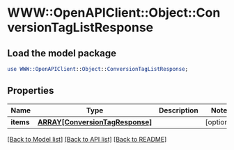 # WWW::OpenAPIClient::Object::ConversionTagListResponse

## Load the model package
```perl
use WWW::OpenAPIClient::Object::ConversionTagListResponse;
```

## Properties
Name | Type | Description | Notes
------------ | ------------- | ------------- | -------------
**items** | [**ARRAY[ConversionTagResponse]**](ConversionTagResponse.md) |  | [optional] 

[[Back to Model list]](../README.md#documentation-for-models) [[Back to API list]](../README.md#documentation-for-api-endpoints) [[Back to README]](../README.md)


